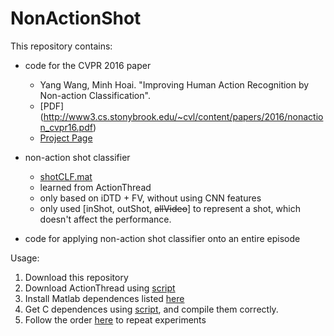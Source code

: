 # NonActionShot

This repository contains:

- code for the CVPR 2016 paper  
  - Yang Wang, Minh Hoai. "Improving Human Action Recognition by Non-action Classification".    
  - [PDF] (http://www3.cs.stonybrook.edu/~cvl/content/papers/2016/nonaction_cvpr16.pdf)  
  - [Project Page](http://vision.cs.stonybrook.edu/~yangwang/home/doc/projects/NonAction/)  

- non-action shot classifier   
  -  [shotCLF.mat](https://github.com/yangwangx/NonActionShot/blob/master/projects/ActionThread/2.ClassifyNonAction/shotCLF.mat)
  -  learned from ActionThread  
  -  only based on iDTD + FV, without using CNN features  
  -  only used [inShot, outShot, <del>allVideo</del>] to represent a shot, which doesn't affect the performance.

- code for applying non-action shot classifier onto an entire episode


Usage:  
1. Download this repository  
2. Download ActionThread using [script](https://github.com/yangwangx/NonActionShot/blob/master/data/get_data.sh)  
3. Install Matlab dependences listed [here](https://github.com/yangwangx/NonActionShot/blob/master/dependences/Matlab/get_code.txt)  
4. Get C dependences using [script](https://github.com/yangwangx/NonActionShot/blob/master/dependences/C/get_code.sh), and compile them correctly.  
5. Follow the order [here](https://github.com/yangwangx/NonActionShot/tree/master/projects/ActionThread) to repeat experiments   
